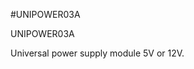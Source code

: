 <!--- PrjInfo ---> <!--- Please remove this line after manually editing --->
<!--- 00a56be08b96043df9e37d6aff7b6990 --->
<!--- Created:20170111-16:38: ---> 
<!--- Author:Mlab: ---> 
<!--- AuthorEmail:mlab@mlab.cz: ---> 
<!--- Tags:imported: ---> 
<!--- Ust:[End]: ---> 
<!--- Name:UNIPOWER03A: --->
#UNIPOWER03A 
<!--- LongName --->
UNIPOWER03A
<!--- ELongName ---> 

<!--- Lead --->
Universal power supply module 5V or 12V.
<!--- ELead ---> 


​
​
<!--- Description --->
<!--- EDescription --->
<!--- Content --->
<!--- EContent --->
            